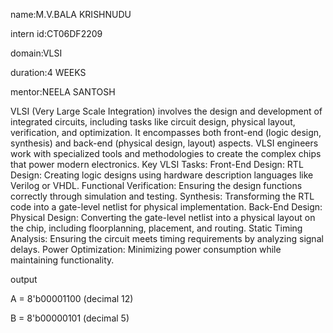 name:M.V.BALA KRISHNUDU 

intern id:CT06DF2209

domain:VLSI

duration:4 WEEKS

mentor:NEELA SANTOSH

VLSI (Very Large Scale Integration) involves the design and development of integrated circuits, including tasks like circuit design, physical layout, verification, and optimization. It encompasses both front-end (logic design, synthesis) and back-end (physical design, layout) aspects. VLSI engineers work with specialized tools and methodologies to create the complex chips that power modern electronics. Key VLSI Tasks: Front-End Design: RTL Design: Creating logic designs using hardware description languages like Verilog or VHDL. Functional Verification: Ensuring the design functions correctly through simulation and testing. Synthesis: Transforming the RTL code into a gate-level netlist for physical implementation. Back-End Design: Physical Design: Converting the gate-level netlist into a physical layout on the chip, including floorplanning, placement, and routing. Static Timing Analysis: Ensuring the circuit meets timing requirements by analyzing signal delays. Power Optimization: Minimizing power consumption while maintaining functionality.

output

A = 8'b00001100 (decimal 12)

B = 8'b00000101 (decimal 5)
